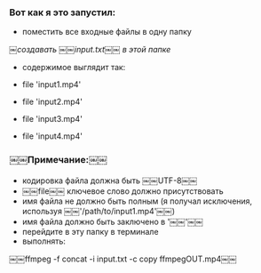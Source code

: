 ### Вот как я это запустил:

- поместить все входные файлы в одну папку

​￼*создавать ￼￼input.txt￼￼ в этой папке*

* содержимое выглядит так:

- file 'input1.mp4'

- file 'input2.mp4'

- file 'input3.mp4'

- file 'input4.mp4'

### ￼￼Примечание:￼￼

-  кодировка файла должна быть ￼￼UTF-8￼￼
-  ￼￼file￼￼ ключевое слово должно присутствовать
-  имя файла не должно быть полным (я получал исключения, используя ￼￼'/path/to/input1.mp4'￼￼)
-  имя файла должно быть заключено в '￼￼'￼￼
- перейдите в эту папку в терминале
- выполнять:

￼￼ffmpeg -f concat -i input.txt -c copy ffmpegOUT.mp4￼￼
